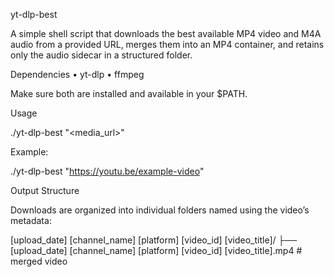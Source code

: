 yt-dlp-best

A simple shell script that downloads the best available MP4 video and M4A audio from a provided URL, merges them into an MP4 container, and retains only the audio sidecar in a structured folder.

Dependencies
	•	yt-dlp
	•	ffmpeg

Make sure both are installed and available in your $PATH.

Usage

./yt-dlp-best "<media_url>"

Example:

./yt-dlp-best "https://youtu.be/example-video"

Output Structure

Downloads are organized into individual folders named using the video’s metadata:

[upload_date] [channel_name] [platform] [video_id] [video_title]/
├── [upload_date] [channel_name] [platform] [video_id] [video_title].mp4  # merged video
